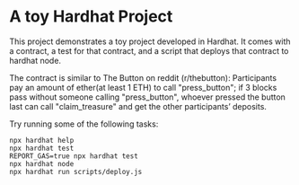 # A toy Hardhat Project

This project demonstrates a toy project developed in Hardhat. It comes with a contract, a test for that contract, and a script that deploys that contract to hardhat node.

The contract is similar to The Button on reddit (r/thebutton):
Participants pay an amount of ether(at least 1 ETH) to call "press_button";
if 3 blocks pass without someone calling "press_button", whoever pressed the button
last can call "claim_treasure" and get the other participants’ deposits.


Try running some of the following tasks:

```shell
npx hardhat help
npx hardhat test
REPORT_GAS=true npx hardhat test
npx hardhat node
npx hardhat run scripts/deploy.js
```
